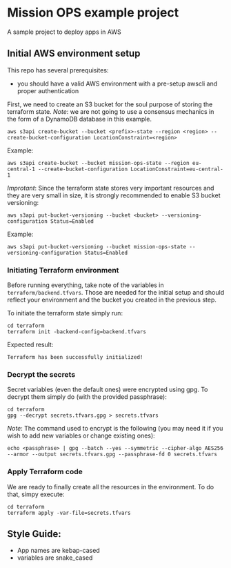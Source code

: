 # Mission OPS example project
A sample project to deploy apps in AWS

## Initial AWS environment setup

This repo has several prerequisites:
- you should have a valid AWS environment with a pre-setup awscli and proper authentication


First, we need to create an S3 bucket for the soul purpose of storing the terraform state.
*Note*: we are not going to use a consensus mechanics in the form of a DynamoDB database in this example.
```
aws s3api create-bucket --bucket <prefix>-state --region <region> --create-bucket-configuration LocationConstraint=<region>
```

Example:
```
aws s3api create-bucket --bucket mission-ops-state --region eu-central-1 --create-bucket-configuration LocationConstraint=eu-central-1
```

*Improtant*:
Since the terraform state stores very important resources and they are very small in size,
it is strongly recommended to enable S3 bucket versioning:

```
aws s3api put-bucket-versioning --bucket <bucket> --versioning-configuration Status=Enabled
```

Example:
```
aws s3api put-bucket-versioning --bucket mission-ops-state --versioning-configuration Status=Enabled
```

### Initiating Terraform environment

Before running everything, take note of the variables in `terraform/backend.tfvars`.
Those are needed for the initial setup and should reflect your environment and the bucket you created in the previous step.


To initiate the terraform state simply run:
```
cd terraform
terraform init -backend-config=backend.tfvars
```

Expected result:
```
Terraform has been successfully initialized!
```

### Decrypt the secrets

Secret variables (even the default ones) were encrypted using gpg. To decrypt them simply do (with the provided passphrase):

```
cd terraform
gpg --decrypt secrets.tfvars.gpg > secrets.tfvars
```

*Note*: The command used to encrypt is the following (you may need it if you wish to add new variables or change existing ones):
```
echo <passphrase> | gpg --batch --yes --symmetric --cipher-algo AES256 --armor --output secrets.tfvars.gpg --passphrase-fd 0 secrets.tfvars
```

### Apply Terraform code

We are ready to finally create all the resources in the environment.
To do that, simpy execute:

```
cd terraform
terraform apply -var-file=secrets.tfvars
```

## Style Guide:
- App names are kebap-cased
- variables are snake_cased
